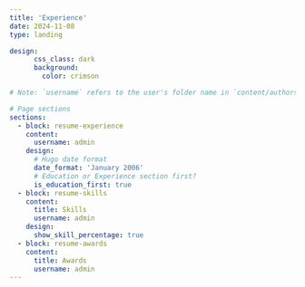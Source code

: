 ```yaml
---
title: 'Experience'
date: 2024-11-08
type: landing

design:
      css_class: dark
      background:
        color: crimson

# Note: `username` refers to the user's folder name in `content/authors/`

# Page sections
sections:
  - block: resume-experience
    content:
      username: admin
    design:
      # Hugo date format
      date_format: 'January 2006'
      # Education or Experience section first?
      is_education_first: true
  - block: resume-skills
    content:
      title: Skills
      username: admin
    design:
      show_skill_percentage: true
  - block: resume-awards
    content:
      title: Awards
      username: admin
---
```

